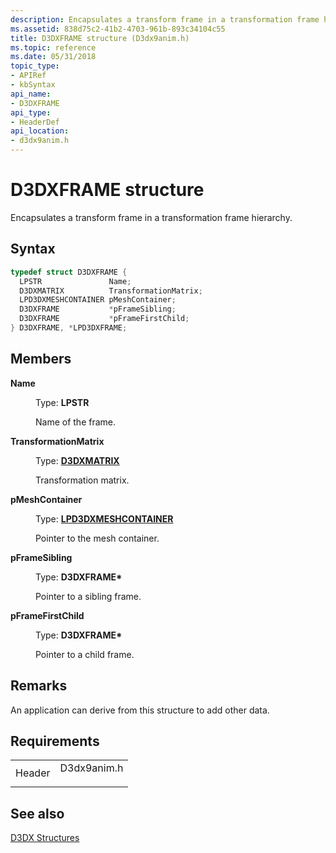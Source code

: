 ```yaml
---
description: Encapsulates a transform frame in a transformation frame hierarchy.
ms.assetid: 838d75c2-41b2-4703-961b-893c34104c55
title: D3DXFRAME structure (D3dx9anim.h)
ms.topic: reference
ms.date: 05/31/2018
topic_type: 
- APIRef
- kbSyntax
api_name: 
- D3DXFRAME
api_type: 
- HeaderDef
api_location: 
- d3dx9anim.h
---
```


# D3DXFRAME structure

Encapsulates a transform frame in a transformation frame hierarchy.

## Syntax


```C++
typedef struct D3DXFRAME {
  LPSTR               Name;
  D3DXMATRIX          TransformationMatrix;
  LPD3DXMESHCONTAINER pMeshContainer;
  D3DXFRAME           *pFrameSibling;
  D3DXFRAME           *pFrameFirstChild;
} D3DXFRAME, *LPD3DXFRAME;
```



## Members

<dl> <dt>

**Name**
</dt> <dd>

Type: **LPSTR**

</dd> <dd>

Name of the frame.

</dd> <dt>

**TransformationMatrix**
</dt> <dd>

Type: **[**D3DXMATRIX**](d3dxmatrix.md)**

</dd> <dd>

Transformation matrix.

</dd> <dt>

**pMeshContainer**
</dt> <dd>

Type: **[**LPD3DXMESHCONTAINER**](d3dxmeshcontainer.md)**

</dd> <dd>

Pointer to the mesh container.

</dd> <dt>

**pFrameSibling**
</dt> <dd>

Type: ****D3DXFRAME**\***

</dd> <dd>

Pointer to a sibling frame.

</dd> <dt>

**pFrameFirstChild**
</dt> <dd>

Type: ****D3DXFRAME**\***

</dd> <dd>

Pointer to a child frame.

</dd> </dl>

## Remarks

An application can derive from this structure to add other data.

## Requirements



|                   |                                                                                        |
|-------------------|----------------------------------------------------------------------------------------|
| Header<br/> | <dl> <dt>D3dx9anim.h</dt> </dl> |



## See also

<dl> <dt>

[D3DX Structures](dx9-graphics-reference-d3dx-structures.md)
</dt> </dl>

 

 




